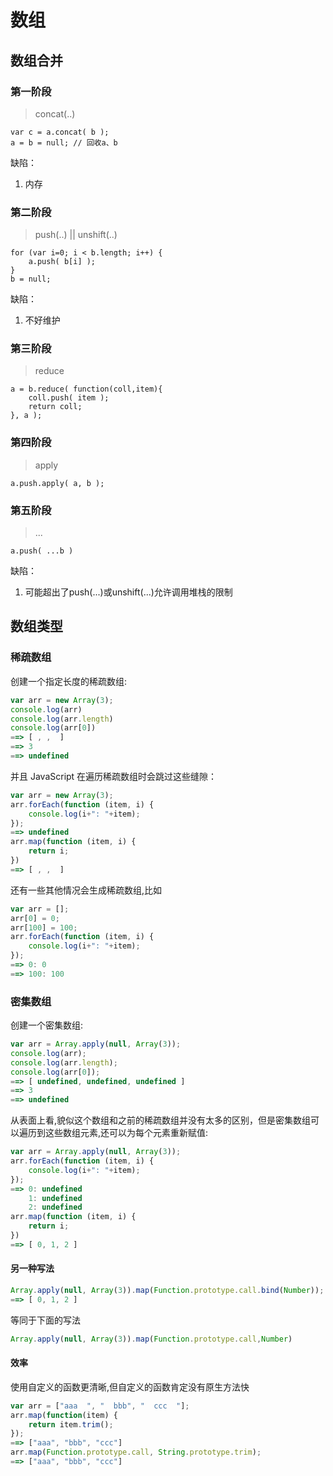 # 数组

## 数组合并

### 第一阶段

> concat(..)

```
var c = a.concat( b );
a = b = null; // 回收a、b
```

缺陷：
1. 内存

### 第二阶段

> push(..) || unshift(..)

```
for (var i=0; i < b.length; i++) {
    a.push( b[i] );
}
b = null;
```

缺陷：
1. 不好维护

### 第三阶段

> reduce

```
a = b.reduce( function(coll,item){
    coll.push( item );
    return coll;
}, a );
```

### 第四阶段

> apply

```
a.push.apply( a, b );
```

### 第五阶段

> ...

```
a.push( ...b )
```
缺陷：
1. 可能超出了push(...)或unshift(...)允许调用堆栈的限制

## 数组类型

### 稀疏数组

创建一个指定长度的稀疏数组:

```js
var arr = new Array(3);
console.log(arr)
console.log(arr.length)
console.log(arr[0])
==> [ , ,  ]
==> 3
==> undefined
```

并且 JavaScript 在遍历稀疏数组时会跳过这些缝隙：

```js
var arr = new Array(3);
arr.forEach(function (item, i) {
	console.log(i+": "+item);
});
==> undefined
arr.map(function (item, i) {
	return i;
})
==> [ , ,  ]
```

还有一些其他情况会生成稀疏数组,比如

```js
var arr = [];
arr[0] = 0;
arr[100] = 100;
arr.forEach(function (item, i) {
	console.log(i+": "+item);
});
==> 0: 0
==> 100: 100
```

>



### 密集数组

创建一个密集数组:

```js
var arr = Array.apply(null, Array(3));
console.log(arr);
console.log(arr.length);
console.log(arr[0]);
==> [ undefined, undefined, undefined ]
==> 3
==> undefined
```

从表面上看,貌似这个数组和之前的稀疏数组并没有太多的区别，但是密集数组可以遍历到这些数组元素,还可以为每个元素重新赋值:

```js
var arr = Array.apply(null, Array(3));
arr.forEach(function (item, i) {
	console.log(i+": "+item);
});
==> 0: undefined
	1: undefined
	2: undefined
arr.map(function (item, i) {
	return i;
})
==> [ 0, 1, 2 ]
```

#### 另一种写法

```js
Array.apply(null, Array(3)).map(Function.prototype.call.bind(Number));
==> [ 0, 1, 2 ]
```

等同于下面的写法

```js
Array.apply(null, Array(3)).map(Function.prototype.call,Number)
```

#### 效率

使用自定义的函数更清晰,但自定义的函数肯定没有原生方法快

```js
var arr = ["aaa  ", "  bbb", "  ccc  "];
arr.map(function(item) {
	return item.trim();
});
==> ["aaa", "bbb", "ccc"]
arr.map(Function.prototype.call, String.prototype.trim);
==> ["aaa", "bbb", "ccc"]
```

